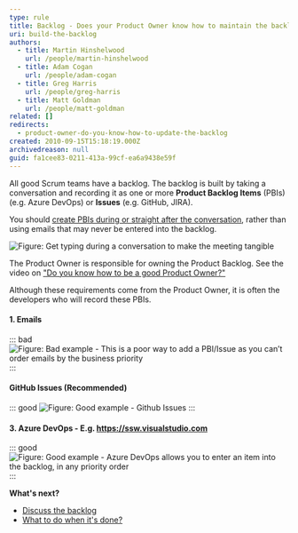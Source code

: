 ```yaml
---
type: rule
title: Backlog - Does your Product Owner know how to maintain the backlog?
uri: build-the-backlog
authors:
  - title: Martin Hinshelwood
    url: /people/martin-hinshelwood
  - title: Adam Cogan
    url: /people/adam-cogan
  - title: Greg Harris
    url: /people/greg-harris
  - title: Matt Goldman
    url: /people/matt-goldman
related: []
redirects:
  - product-owner-do-you-know-how-to-update-the-backlog
created: 2010-09-15T15:18:19.000Z
archivedreason: null
guid: fa1cee83-0211-413a-99cf-ea6a9438e59f
---
```

All good Scrum teams have a backlog. The backlog is built by taking a conversation and recording it as one or more **Product Backlog Items** (PBIs) (e.g. Azure DevOps) or **Issues** (e.g. GitHub, JIRA).

You should [create PBIs during or straight after the conversation](/report-bugs-and-suggestions), rather than using emails that may never be entered into the backlog.

![Figure: Get typing during a conversation to make the meeting tangible](Typing.jpg)

The Product Owner is responsible for owning the Product Backlog. See the video on ["Do you know how to be a good Product Owner?"](/do-you-know-the-how-to-be-a-good-product-owner)

Although these requirements come from the Product Owner, it is often the developers who will record these PBIs.

<!--endintro-->

#### 1. Emails

::: bad
![Figure: Bad example - This is a poor way to add a PBI/Issue as you can’t order emails by the business priority](EmailBadExample.png)
:::

#### GitHub Issues (Recommended)

::: good
![Figure: Good example - Github Issues](GitHubIssues.png)
:::

#### 3. Azure DevOps - E.g. https://ssw.visualstudio.com

::: good
![Figure: Good example - Azure DevOps allows you to enter an item into the backlog, in any priority order](AzureDevOpsBacklog.png)
:::

**What's next?**

* [Discuss the backlog](/discuss-the-backlog)
* [What to do when it's done?](/dones-do-you-know-how-to-do-a-perfect-done-replying-to-a-bug)
